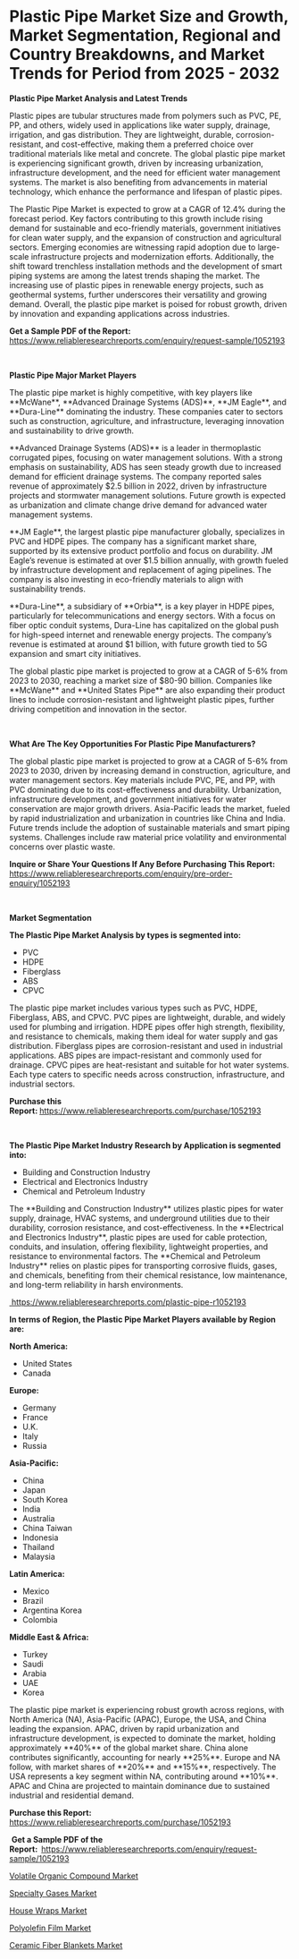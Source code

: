 <p><h1>Plastic Pipe Market Size and Growth, Market Segmentation, Regional and Country Breakdowns, and Market Trends for Period from 2025 -  2032</h1></p><p><strong>Plastic Pipe Market Analysis and Latest Trends</strong></p>
<p><p>Plastic pipes are tubular structures made from polymers such as PVC, PE, PP, and others, widely used in applications like water supply, drainage, irrigation, and gas distribution. They are lightweight, durable, corrosion-resistant, and cost-effective, making them a preferred choice over traditional materials like metal and concrete. The global plastic pipe market is experiencing significant growth, driven by increasing urbanization, infrastructure development, and the need for efficient water management systems. The market is also benefiting from advancements in material technology, which enhance the performance and lifespan of plastic pipes.</p><p>The Plastic Pipe Market is expected to grow at a CAGR of 12.4% during the forecast period. Key factors contributing to this growth include rising demand for sustainable and eco-friendly materials, government initiatives for clean water supply, and the expansion of construction and agricultural sectors. Emerging economies are witnessing rapid adoption due to large-scale infrastructure projects and modernization efforts. Additionally, the shift toward trenchless installation methods and the development of smart piping systems are among the latest trends shaping the market. The increasing use of plastic pipes in renewable energy projects, such as geothermal systems, further underscores their versatility and growing demand. Overall, the plastic pipe market is poised for robust growth, driven by innovation and expanding applications across industries.</p></p>
<p><strong>Get a Sample PDF of the Report:&nbsp;</strong> <a href="https://www.reliableresearchreports.com/enquiry/request-sample/1052193?utm_campaign=40&utm_medium=2&utm_source=Github&utm_content=ia&utm_term=25012025&utm_id=plastic-pipe">https://www.reliableresearchreports.com/enquiry/request-sample/1052193</a></p>
<p>&nbsp;</p>
<p><strong>Plastic Pipe Major Market Players</strong></p>
<p><p>The plastic pipe market is highly competitive, with key players like **McWane**, **Advanced Drainage Systems (ADS)**, **JM Eagle**, and **Dura-Line** dominating the industry. These companies cater to sectors such as construction, agriculture, and infrastructure, leveraging innovation and sustainability to drive growth.</p><p>**Advanced Drainage Systems (ADS)** is a leader in thermoplastic corrugated pipes, focusing on water management solutions. With a strong emphasis on sustainability, ADS has seen steady growth due to increased demand for efficient drainage systems. The company reported sales revenue of approximately $2.5 billion in 2022, driven by infrastructure projects and stormwater management solutions. Future growth is expected as urbanization and climate change drive demand for advanced water management systems.</p><p>**JM Eagle**, the largest plastic pipe manufacturer globally, specializes in PVC and HDPE pipes. The company has a significant market share, supported by its extensive product portfolio and focus on durability. JM Eagle’s revenue is estimated at over $1.5 billion annually, with growth fueled by infrastructure development and replacement of aging pipelines. The company is also investing in eco-friendly materials to align with sustainability trends.</p><p>**Dura-Line**, a subsidiary of **Orbia**, is a key player in HDPE pipes, particularly for telecommunications and energy sectors. With a focus on fiber optic conduit systems, Dura-Line has capitalized on the global push for high-speed internet and renewable energy projects. The company’s revenue is estimated at around $1 billion, with future growth tied to 5G expansion and smart city initiatives.</p><p>The global plastic pipe market is projected to grow at a CAGR of 5-6% from 2023 to 2030, reaching a market size of $80-90 billion. Companies like **McWane** and **United States Pipe** are also expanding their product lines to include corrosion-resistant and lightweight plastic pipes, further driving competition and innovation in the sector.</p></p>
<p>&nbsp;</p>
<p><strong>What Are The Key Opportunities For Plastic Pipe Manufacturers?</strong></p>
<p><p>The global plastic pipe market is projected to grow at a CAGR of 5-6% from 2023 to 2030, driven by increasing demand in construction, agriculture, and water management sectors. Key materials include PVC, PE, and PP, with PVC dominating due to its cost-effectiveness and durability. Urbanization, infrastructure development, and government initiatives for water conservation are major growth drivers. Asia-Pacific leads the market, fueled by rapid industrialization and urbanization in countries like China and India. Future trends include the adoption of sustainable materials and smart piping systems. Challenges include raw material price volatility and environmental concerns over plastic waste.</p></p>
<p><strong>Inquire or Share Your Questions If Any Before Purchasing This Report:</strong> <a href="https://www.reliableresearchreports.com/enquiry/pre-order-enquiry/1052193?utm_campaign=40&utm_medium=2&utm_source=Github&utm_content=ia&utm_term=25012025&utm_id=plastic-pipe">https://www.reliableresearchreports.com/enquiry/pre-order-enquiry/1052193</a></p>
<p>&nbsp;</p>
<p><strong>Market Segmentation</strong></p>
<p><strong>The Plastic Pipe Market Analysis by types is segmented into:</strong></p>
<p><ul><li>PVC</li><li>HDPE</li><li>Fiberglass</li><li>ABS</li><li>CPVC</li></ul></p>
<p><p>The plastic pipe market includes various types such as PVC, HDPE, Fiberglass, ABS, and CPVC. PVC pipes are lightweight, durable, and widely used for plumbing and irrigation. HDPE pipes offer high strength, flexibility, and resistance to chemicals, making them ideal for water supply and gas distribution. Fiberglass pipes are corrosion-resistant and used in industrial applications. ABS pipes are impact-resistant and commonly used for drainage. CPVC pipes are heat-resistant and suitable for hot water systems. Each type caters to specific needs across construction, infrastructure, and industrial sectors.</p></p>
<p><strong>Purchase this Report:&nbsp;</strong><a href="https://www.reliableresearchreports.com/purchase/1052193?utm_campaign=40&utm_medium=2&utm_source=Github&utm_content=ia&utm_term=25012025&utm_id=plastic-pipe">https://www.reliableresearchreports.com/purchase/1052193</a></p>
<p>&nbsp;</p>
<p><strong>The Plastic Pipe Market Industry Research by Application is segmented into:</strong></p>
<p><ul><li>Building and Construction Industry</li><li>Electrical and Electronics Industry</li><li>Chemical and Petroleum Industry</li></ul></p>
<p><p>The **Building and Construction Industry** utilizes plastic pipes for water supply, drainage, HVAC systems, and underground utilities due to their durability, corrosion resistance, and cost-effectiveness. In the **Electrical and Electronics Industry**, plastic pipes are used for cable protection, conduits, and insulation, offering flexibility, lightweight properties, and resistance to environmental factors. The **Chemical and Petroleum Industry** relies on plastic pipes for transporting corrosive fluids, gases, and chemicals, benefiting from their chemical resistance, low maintenance, and long-term reliability in harsh environments.</p></p>
<p><a href="https://www.reliableresearchreports.com/plastic-pipe-r1052193?utm_campaign=40&utm_medium=2&utm_source=Github&utm_content=ia&utm_term=25012025&utm_id=plastic-pipe">&nbsp;https://www.reliableresearchreports.com/plastic-pipe-r1052193</a></p>
<p><strong>In terms of Region, the Plastic Pipe Market Players available by Region are:</strong></p>
<p>
    <p> <strong> North America: </strong>
        <ul>
            <li>United States</li>
            <li>Canada</li>
        </ul>
        </p> 
    <p> <strong> Europe: </strong>
        <ul>
            <li>Germany</li>
            <li>France</li>
            <li>U.K.</li>
            <li>Italy</li>
            <li>Russia</li>
        </ul>
        </p> 
    <p> <strong> Asia-Pacific: </strong>
        <ul>
            <li>China</li>
            <li>Japan</li>
            <li>South Korea</li>
            <li>India</li>
            <li>Australia</li>
            <li>China Taiwan</li>
            <li>Indonesia</li>
            <li>Thailand</li>
            <li>Malaysia</li>
        </ul>
        </p> 
    <p> <strong> Latin America: </strong>
        <ul>
            <li>Mexico</li>
            <li>Brazil</li>
            <li>Argentina Korea</li>
            <li>Colombia</li>
        </ul>
        </p> 
    <p> <strong> Middle East & Africa: </strong>
        <ul>
            <li>Turkey</li>
            <li>Saudi</li>
            <li>Arabia</li>
            <li>UAE</li>
            <li>Korea</li>
        </ul>
    </p>
    </p>
<p><p>The plastic pipe market is experiencing robust growth across regions, with North America (NA), Asia-Pacific (APAC), Europe, the USA, and China leading the expansion. APAC, driven by rapid urbanization and infrastructure development, is expected to dominate the market, holding approximately **40%** of the global market share. China alone contributes significantly, accounting for nearly **25%**. Europe and NA follow, with market shares of **20%** and **15%**, respectively. The USA represents a key segment within NA, contributing around **10%**. APAC and China are projected to maintain dominance due to sustained industrial and residential demand.</p></p>
<p><strong>Purchase this Report: </strong><a href="https://www.reliableresearchreports.com/purchase/1052193?utm_campaign=40&utm_medium=2&utm_source=Github&utm_content=ia&utm_term=25012025&utm_id=plastic-pipe">https://www.reliableresearchreports.com/purchase/1052193</a></p>
<p>&nbsp;<strong>Get a Sample PDF of the Report:&nbsp;&nbsp;</strong><a href="https://www.reliableresearchreports.com/enquiry/request-sample/1052193?utm_campaign=40&utm_medium=2&utm_source=Github&utm_content=ia&utm_term=25012025&utm_id=plastic-pipe">https://www.reliableresearchreports.com/enquiry/request-sample/1052193</a></p>
<p><strong></strong></p>
<p><p><a href="https://github.com/klaassenmackenzie6/Market-Research-Report-List-1/blob/main/volatile-organic-compound-market.md?utm_campaign=40&utm_medium=2&utm_source=Github&utm_content=ia&utm_term=25012025&utm_id=plastic-pipe">Volatile Organic Compound Market</a></p><p><a href="https://github.com/crosejeanetta00360/Market-Research-Report-List-1/blob/main/specialty-gases-market.md?utm_campaign=40&utm_medium=2&utm_source=Github&utm_content=ia&utm_term=25012025&utm_id=plastic-pipe">Specialty Gases Market</a></p><p><a href="https://github.com/lvaill871987/Market-Research-Report-List-1/blob/main/house-wraps-market.md?utm_campaign=40&utm_medium=2&utm_source=Github&utm_content=ia&utm_term=25012025&utm_id=plastic-pipe">House Wraps Market</a></p><p><a href="https://github.com/saroarmaicky/Market-Research-Report-List-1/blob/main/polyolefin-film-market.md?utm_campaign=40&utm_medium=2&utm_source=Github&utm_content=ia&utm_term=25012025&utm_id=plastic-pipe">Polyolefin Film Market</a></p><p><a href="https://github.com/ahamdyzabira4/Market-Research-Report-List-1/blob/main/ceramic-fiber-blankets-market.md?utm_campaign=40&utm_medium=2&utm_source=Github&utm_content=ia&utm_term=25012025&utm_id=plastic-pipe">Ceramic Fiber Blankets Market</a></p></p>